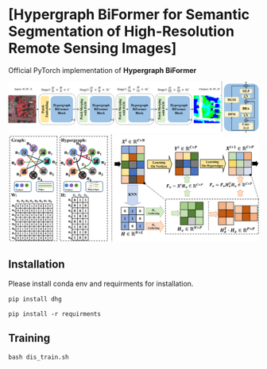 # [Hypergraph BiFormer for Semantic Segmentation of High-Resolution Remote Sensing Images]

Official PyTorch implementation of **Hypergraph BiFormer**

![Overall](figures/overall-architecture.png)
![Hypergraph](figures/illustration-HGM.png)

## Installation
Please install conda env and requirments for installation. 
```
pip install dhg
```
```
pip install -r requirments
```


## Training
```
bash dis_train.sh
```